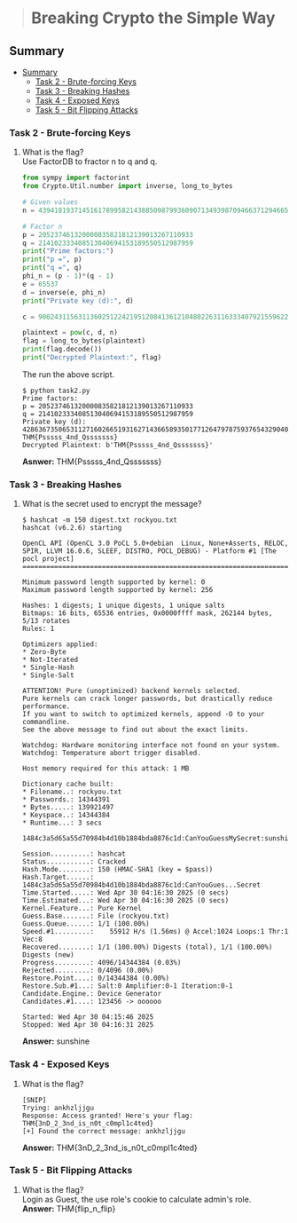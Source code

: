 > # Breaking Crypto the Simple Way

## Summary
- [Summary](#summary)
  - [Task 2 - Brute-forcing Keys](#task-2---brute-forcing-keys)
  - [Task 3 - Breaking Hashes](#task-3---breaking-hashes)
  - [Task 4 - Exposed Keys](#task-4---exposed-keys)
  - [Task 5 - Bit Flipping Attacks](#task-5---bit-flipping-attacks)

### Task 2 - Brute-forcing Keys
1. What is the flag?<br>
    Use FactorDB to fractor n to q and q.<br>
    ```python
    from sympy import factorint
    from Crypto.Util.number import inverse, long_to_bytes

    # Given values
    n = 43941819371451617899582143885098799360907134939870946637129466519309346255747

    # Factor n
    p = 205237461320000835821812139013267110933
    q = 214102333408513040694153189550512987959
    print("Prime factors:")
    print("p =", p)
    print("q =", q)
    phi_n = (p - 1)*(q - 1)
    e = 65537
    d = inverse(e, phi_n)
    print("Private key (d):", d)

    c = 9002431156311360251224219512084136121048022631163334079215596223698721862766

    plaintext = pow(c, d, n)
    flag = long_to_bytes(plaintext)
    print(flag.decode())
    print("Decrypted Plaintext:", flag)
    ```
    The run the above script.<br>
    ```
    $ python task2.py
    Prime factors:
    p = 205237461320000835821812139013267110933
    q = 214102333408513040694153189550512987959
    Private key (d): 42863673506531127160266519316271436658935017712647978759376543290403486562425
    THM{Psssss_4nd_Qsssssss}
    Decrypted Plaintext: b'THM{Psssss_4nd_Qsssssss}'
    ```
    **Asnwer:** THM{Psssss_4nd_Qsssssss}

### Task 3 - Breaking Hashes
1. What is the secret used to encrypt the message?<br>
    ```
    $ hashcat -m 150 digest.txt rockyou.txt 
    hashcat (v6.2.6) starting

    OpenCL API (OpenCL 3.0 PoCL 5.0+debian  Linux, None+Asserts, RELOC, SPIR, LLVM 16.0.6, SLEEF, DISTRO, POCL_DEBUG) - Platform #1 [The pocl project]
    ==================================================================================================================================================    

    Minimum password length supported by kernel: 0
    Maximum password length supported by kernel: 256

    Hashes: 1 digests; 1 unique digests, 1 unique salts
    Bitmaps: 16 bits, 65536 entries, 0x0000ffff mask, 262144 bytes, 5/13 rotates
    Rules: 1

    Optimizers applied:
    * Zero-Byte
    * Not-Iterated
    * Single-Hash
    * Single-Salt

    ATTENTION! Pure (unoptimized) backend kernels selected.
    Pure kernels can crack longer passwords, but drastically reduce performance.
    If you want to switch to optimized kernels, append -O to your commandline.
    See the above message to find out about the exact limits.

    Watchdog: Hardware monitoring interface not found on your system.
    Watchdog: Temperature abort trigger disabled.

    Host memory required for this attack: 1 MB

    Dictionary cache built:
    * Filename..: rockyou.txt
    * Passwords.: 14344391
    * Bytes.....: 139921497
    * Keyspace..: 14344384
    * Runtime...: 3 secs

    1484c3a5d65a55d70984b4d10b1884bda8876c1d:CanYouGuessMySecret:sunshine
                                                            
    Session..........: hashcat
    Status...........: Cracked
    Hash.Mode........: 150 (HMAC-SHA1 (key = $pass))
    Hash.Target......: 1484c3a5d65a55d70984b4d10b1884bda8876c1d:CanYouGues...Secret
    Time.Started.....: Wed Apr 30 04:16:30 2025 (0 secs)
    Time.Estimated...: Wed Apr 30 04:16:30 2025 (0 secs)
    Kernel.Feature...: Pure Kernel
    Guess.Base.......: File (rockyou.txt)
    Guess.Queue......: 1/1 (100.00%)
    Speed.#1.........:    55912 H/s (1.56ms) @ Accel:1024 Loops:1 Thr:1 Vec:8
    Recovered........: 1/1 (100.00%) Digests (total), 1/1 (100.00%) Digests (new)
    Progress.........: 4096/14344384 (0.03%)
    Rejected.........: 0/4096 (0.00%)
    Restore.Point....: 0/14344384 (0.00%)
    Restore.Sub.#1...: Salt:0 Amplifier:0-1 Iteration:0-1
    Candidate.Engine.: Device Generator
    Candidates.#1....: 123456 -> oooooo

    Started: Wed Apr 30 04:15:46 2025
    Stopped: Wed Apr 30 04:16:31 2025
    ```
    **Answer:** sunshine

### Task 4 - Exposed Keys
1. What is the flag?<br>
    ```
    [SNIP]
    Trying: ankhzljjgu
    Response: Access granted! Here's your flag: THM{3nD_2_3nd_is_n0t_c0mpl1c4ted}
    [+] Found the correct message: ankhzljjgu
    ```
    **Answer:** THM{3nD_2_3nd_is_n0t_c0mpl1c4ted}

### Task 5 - Bit Flipping Attacks
1. What is the flag?<br>
    Login as Guest, the use role's cookie to calculate admin's role.<br>
    **Answer:** THM{flip_n_flip}

